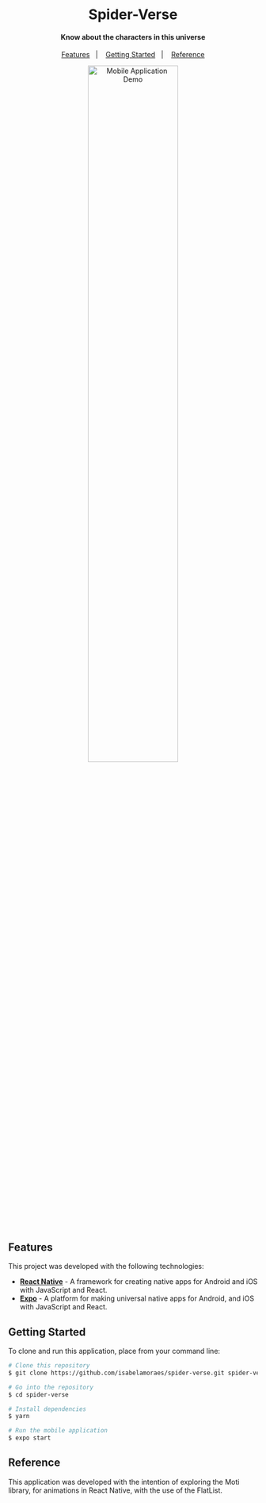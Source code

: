 <h1 align="center">
  Spider-Verse
</h1>

<h4 align="center">
  Know about the characters in this universe
</h4>

<p align="center">
  <a href="#features">Features</a>&nbsp;&nbsp;&nbsp;|&nbsp;&nbsp;&nbsp;
  <a href="#getting-started">Getting Started</a>&nbsp;&nbsp;&nbsp;|&nbsp;&nbsp;&nbsp;
  <a href="#reference">Reference</a>
</p>

<p align="center">
  <img alt="Mobile Application Demo" src="https://github.com/isabelamoraes/spider-verse/blob/main/demo/spider-verse.gif?raw=true" width="60%">
</p>

## Features

This project was developed with the following technologies:

-  **[React Native](https://reactnative.dev/)** - A framework for creating native apps for Android and iOS with JavaScript and React.
-  **[Expo](https://expo.io/)** - A platform for making universal native apps for Android, and iOS with JavaScript and React.

## Getting Started

To clone and run this application, place from your command line:

```bash
# Clone this repository
$ git clone https://github.com/isabelamoraes/spider-verse.git spider-verse

# Go into the repository
$ cd spider-verse

# Install dependencies
$ yarn

# Run the mobile application
$ expo start

```

## Reference

This application was developed with the intention of exploring the Moti library, for animations in React Native, with the use of the FlatList.
